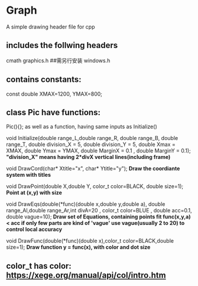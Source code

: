 # Graph
A simple drawing header file for cpp

## includes the follwing headers
cmath
graphics.h ##需另行安装
windows.h

## contains constants:
const double XMAX=1200, YMAX=800;

## class Pic have functions:

Pic(){}; as well as a function, having same inputs as Initialize()

void Initialize(double range_L,double range_R, double range_B, double range_T,
	double division_X = 5, double division_Y = 5,
	double Xmax = XMAX, double Ymax = YMAX,
	double MarginX = 0.1 , double MarginY = 0.1);
 **"division_X" means having 2*divX vertical lines(including frame)**

void DrawCord(char* Xtitle="x", char* Ytitle="y");
**Draw the coordiante system with titles**

void DrawPoint(double X,double Y, color_t color=BLACK, double size=1);
**Point at (x,y) with size**

void DrawEqs(double(*func)(double x,double y,double a), double range_Al,double range_Ar,int divA=20 , 
			color_t color=BLUE , double acc=0.1, double vague=10);
**Draw set of Equations, containing points fit func(x,y,a) < acc
if only few parts are kind of 'vague'
use vague(usually 2 to 20) to control local accuracy**

void DrawFunc(double(*func)(double x),color_t color=BLACK,double size=1);
**Draw function y = func(x), with color and dot size**

## color_t has color: https://xege.org/manual/api/col/intro.htm
